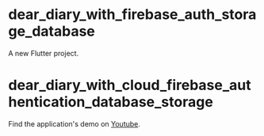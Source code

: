 # dear_diary_with_firebase_auth_storage_database

A new Flutter project.
# dear_diary_with_cloud_firebase_authentication_database_storage

Find the application's demo on [Youtube](https://youtu.be/K8IjSxE23rQ).
